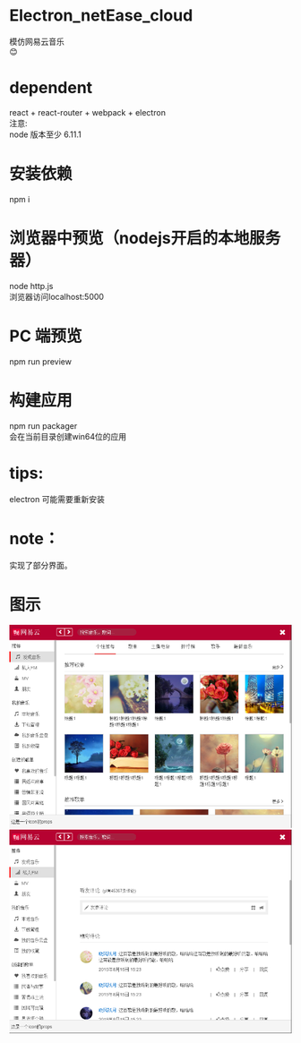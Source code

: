 # Electron_netEase_cloud
模仿网易云音乐 <br />
:blush:
# dependent
react + react-router + webpack + electron<br />
注意: <br />
node 版本至少 6.11.1 <br />
# 安装依赖
npm i
# 浏览器中预览（nodejs开启的本地服务器）
node http.js <br />
浏览器访问localhost:5000
# PC 端预览
npm run preview
# 构建应用
npm run packager <br />
会在当前目录创建win64位的应用
# tips:
electron 可能需要重新安装

# note：
实现了部分界面。

# 图示
![图片示例](/home.png)
![图片示例](/detail.png)


